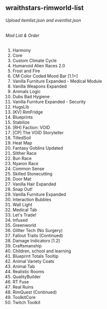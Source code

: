 ## wraithstars-rimworld-list
###### Upload itemlist.json and eventlist.json

###### Mod List & Order
1. Harmony
2. Core
3. Custom Climate Cycle
4. Humanoid Alien Races 2.0
5. Frost and Fire
6. CM Color Coded Mood Bar [1.1+]
7. Vanilla Furniture Expanded - Medical Module
8. Vanilla Weapons Expanded
9. Animals Logic
10. Dubs Bad Hygiene
11. Vanilla Furnture Expanded - Security
12. HugsLib
13. [KV] RimFridge
14. Blueprints
15. Stabilize
16. [RH] Faction: VOID
17. [CP] The VOID Storyteller
18. TilledSoil
19. Heat Map
20. Fantasy Goblins Updated
21. Slither Race
22. Bun Race
23. Nyaron Race
24. Common Sense
25. Skilled Stonecutting
26. Door Mat
27. Vanilla Hair Expanded
28. Snap Out!
29. Vanilla Furniture Expanded
30. Interaction Bubbles
31. Wall Light
32. Medical Tab
33. Let's Trade!
34. Infused
35. Greenworld
36. Glitter Tech (No Surgery)
37. Fallout Traits (Continued)
38. Damage Indicators [1.2]
39. Craftsmanship
40. Children, school and learning
41. Blueprint Totals Tooltip
42. Animal Variety Coats
43. Animal Tab
44. Realistic Rooms
45. QualityBuilder
46. RT Fuse
47. Real Ruins
48. RimQuest (Continued)
49. ToolkitCore
50. Twitch Toolkit
